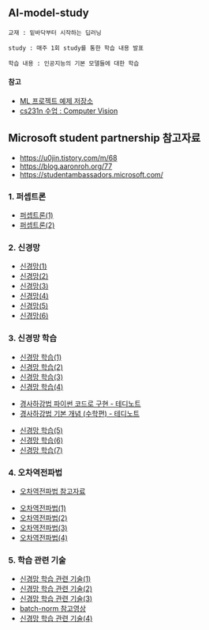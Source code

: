## AI-model-study
```
교재 : 밑바닥부터 시작하는 딥러닝

study : 매주 1회 study를 통한 학습 내용 발표

학습 내용 : 인공지능의 기본 모델들에 대한 학습
```

#### 참고

- [ML 프로젝트 예제 저장소](https://github.com/ml-tooling/best-of-ml-python)
- [cs231n 수업 : Computer Vision](https://cs231n.github.io/)


## Microsoft student partnership 참고자료
- https://u0jin.tistory.com/m/68
- https://blog.aaronroh.org/77
- https://studentambassadors.microsoft.com/
### 1. 퍼셉트론 
- [퍼셉트론(1)](https://pred0771.tistory.com/92)    
- [퍼셉트론(2)](https://pred0771.tistory.com/93)

### 2. 신경망 
- [신경망(1)](https://pred0771.tistory.com/94) 
- [신경망(2)](https://pred0771.tistory.com/95)
- [신경망(3)](https://pred0771.tistory.com/100)
- [신경망(4)](https://pred0771.tistory.com/103)
- [신경망(5)](https://pred0771.tistory.com/104)
- [신경망(6)](https://pred0771.tistory.com/105)

### 3. 신경망 학습
- [신경망 학습(1)](https://pred0771.tistory.com/106)
- [신경망 학습(2)](https://pred0771.tistory.com/110)
- [신경망 학습(3)](https://pred0771.tistory.com/111)
- [신경망 학습(4)](https://pred0771.tistory.com/112)
* [경사하강법 파이썬 코드로 구현 - 테디노트](https://www.youtube.com/watch?v=KgH3ZWmMxLE)
* [경사하강법 기본 개념 (수학편) - 테디노트](https://www.youtube.com/watch?v=GEdLNvPIbiM)
- [신경망 학습(5)](https://pred0771.tistory.com/113)
- [신경망 학습(6)](https://pred0771.tistory.com/114)
- [신경망 학습(7)](https://pred0771.tistory.com/115)

### 4. 오차역전파법
* [오차역전파법 참고자료](https://www.youtube.com/watch?v=1Q_etC_GHHk)
- [오차역전파법(1)](https://pred0771.tistory.com/116)
- [오차역전파법(2)](https://pred0771.tistory.com/119)
- [오차역전파법(3)](https://pred0771.tistory.com/122)
- [오차역전파법(4)](https://pred0771.tistory.com/124)

### 5. 학습 관련 기술
- [신경망 학습 관련 기술(1)](https://pred0771.tistory.com/130)
- [신경망 학습 관련 기술(2)](https://pred0771.tistory.com/132)
- [신경망 학습 관련 기술(3)](https://pred0771.tistory.com/133)
- [batch-norm 참고영상](https://m.youtube.com/watch?v=nUUqwaxLnWs)
- [신경망 학습 관련 기술(4)](https://pred0771.tistory.com/134)
